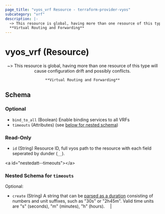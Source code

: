 ```yaml
---
page_title: "vyos_vrf Resource - terraform-provider-vyos"
subcategory: "vrf"
description: |-
  ~> This resource is global, having more than one resource of this type will cause configuration drift and possibly conflicts.
  **Virtual Routing and Forwarding**
---
```


# vyos_vrf (Resource)
<center>

~> This resource is global, having more than one resource of this type will cause configuration drift and possibly conflicts.

	**Virtual Routing and Forwarding**


</center>

## Schema

### Optional

- `bind_to_all` (Boolean) Enable binding services to all VRFs
- `timeouts` (Attributes) (see [below for nested schema](#nestedatt--timeouts))

### Read-Only

- `id` (String) Resource ID, full vyos path to the resource with each field seperated by dunder (`__`).

&lt;a id=&#34;nestedatt--timeouts&#34;&gt;&lt;/a&gt;
### Nested Schema for `timeouts`

Optional:

- `create` (String) A string that can be [parsed as a duration](https://pkg.go.dev/time#ParseDuration) consisting of numbers and unit suffixes, such as &#34;30s&#34; or &#34;2h45m&#34;. Valid time units are &#34;s&#34; (seconds), &#34;m&#34; (minutes), &#34;h&#34; (hours).  &emsp;|
